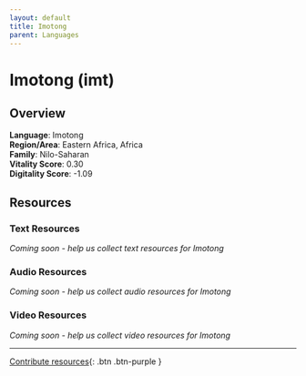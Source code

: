 ```yaml
---
layout: default
title: Imotong
parent: Languages
---
```


# Imotong (imt)

## Overview

**Language**: Imotong  
**Region/Area**: Eastern Africa, Africa  
**Family**: Nilo-Saharan  
**Vitality Score**: 0.30  
**Digitality Score**: -1.09  

## Resources

### Text Resources
*Coming soon - help us collect text resources for Imotong*

### Audio Resources
*Coming soon - help us collect audio resources for Imotong*

### Video Resources
*Coming soon - help us collect video resources for Imotong*

---

[Contribute resources](https://fairtrain.github.io/){: .btn .btn-purple }

